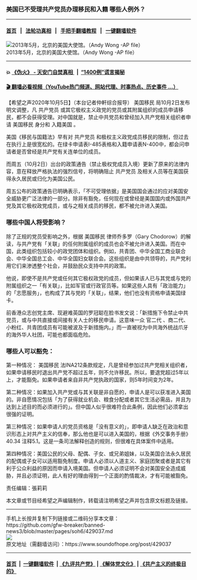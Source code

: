 ### 美国已不受理共产党员办理移民和入籍  哪些人例外？
------------------------

#### [首页](https://github.com/gfw-breaker/banned-news3/blob/master/README.md) &nbsp;&nbsp;|&nbsp;&nbsp; [法轮功真相](https://github.com/begood0513/basic/blob/master/README.md)  &nbsp;&nbsp;|&nbsp;&nbsp; [手把手翻墙教程](https://github.com/gfw-breaker/guides/wiki)  &nbsp;&nbsp;|&nbsp;&nbsp; [一键翻墙软件](https://github.com/gfw-breaker/nogfw/blob/master/README.md)  



<div><img alt="2013年5月，北京的美国大使馆。（Andy Wong -AP file）" src="https://img.soundofhope.org/2020-10/1601918272266.jpg"/>
<br/><figcaption class="caption">
 2013年5月，北京的美国大使馆。（Andy Wong -AP file）
</figcaption></div><hr/>

#### 💥 [《伪火》 - 天安门自焚真相 ](http://158.247.195.190:10000/videos/blog/weihuo.html)&nbsp; |&nbsp; [“1400例”谎言揭秘  ](http://158.247.195.190:10000/videos/blog/jiexi1400.html)

#### [ 🎬  翻墙必看视频（YouTube热门频道、网站代理、时事热点、历史事件 ...）](https://github.com/gfw-breaker/links/blob/master/banned.md)

<div><div class="Content__Wrapper sc-1bvya0-0 grZQxZ">
 <p class="meta-top">
  <span class="meta">
   【希望之声2020年10月5日】（本台记者仲軒综合报导）
  </span>
  <ok href="/term/16060">
   美国移民
  </ok>
  局10月2日发布明文调整，凡
  <ok href="/term/10939">
   共产党员
  </ok>
  或其它极权主义政党的党员或其附属组织的成员申请移民，都不会获得受理。对中国就是，禁止中共党员和曾经加入共产党相关组织者申请
  <ok href="/term/16060">
   美国移民
  </ok>
  身分和
  <ok href="/term/44618">
   入籍美国
  </ok>
  。
 </p>
 <p>
  美国《移民与国籍法》早有对
  <ok href="/term/10939">
   共产党员
  </ok>
  和极权主义政党成员移民的限制，但过去在执行上是很宽松的。在绿卡申请表I-485表格和入籍申请表N-400中，都会问申请者是否曾经是共产党有关连单位的成员。
 </p>
 <p>
  而周五（10月2日）出台的政策通告（禁止极权党成员入境）更新了原来的法律内容，意在释放严格执法的强烈信号，将明确阻止
  <ok href="/term/10939">
   共产党员
  </ok>
  及相关人员等在美国获得永久居民或归化为美国公民。
 </p>
 <p>
  周五公布的政策通告已明确表示，「不可受理依据」是美国国会通过的应对美国安全威胁更广泛法律的一部分。除非有豁免，任何现在或曾经是美国国内或外国共产党及其它极权政党成员，或与之相关成员的移民，都不被允许进入美国。
 </p>
 <h3>
  哪些中国人将受影响？
 </h3>
 <p>
  除了正规的党员受影响之外，根据
  <ok href="/term/16060">
   美国移民
  </ok>
  律师乔多罗（Gary Chodorow）的解读，与共产党有「关联」的任何附属组织的成员也会不被允许进入美国。而在中国，此类组织包括较小的政党团体和组织。例如，共青团、中华全国工商业联合会、中华全国总工会、中华全国妇女联合会。这些组织是由中共领导的，共产党利用它们来渗透整个社会，并鼓励民众支持中共的政策。
 </p>
 <div class="AD_Embed__Wrap-sc-1xslmin-0 igMuqX module desktop">
  <div>
  </div>
 </div>
 <p>
  他说，即使不是共产党或任何其它极权政党的成员，但如果该人已与其党或与党的附属组织之一「有关联」，比如军官或行政官员等。如果这些人具有「政治能力」的「志愿服务」，也构成了其与党的「关联」，结果，他们也没有资格申请美国绿卡。
 </p>
 <p>
  前香港众志创党主席、现避难英国的罗冠聪在脸书发文说：「新措施下令禁止中共党员，或与中共直接或间接有关人士的移民申请。这意味一众
  <ok href="/term/29136">
   官二代
  </ok>
  、商二代、小粉红、共青团成员有可能被波及于新措施内。」而一直被视为中共海外统战爪牙的海外华人社团，可能也都面临危险。
 </p>
 <h3>
  哪些人可以豁免：
 </h3>
 <p>
  第一种情况：
  <ok href="/term/16060">
   美国移民
  </ok>
  法INA212条款规定，凡是曾经参加过共产党相关组织者，如果申请移民时退出共产党不超过五年，则不允许移民。所以，要退党超过5年以上，才能豁免。如果申请者来自非共产党执政的国家，则5年时间变为2年。
 </p>
 <p>
  第二种情况：如果加入共产党或与其关联是非自愿的，申请人是可以获准进入美国的。非自愿情况包括「为了获得就业机会、粮食分配或者其它生活必需品，并且为达到上述目的而必须进行的」。但中国人似乎很难符合此条例，因此他们必须拿出很强的证明。
 </p>
 <p>
  第三种情况：如果申请人的党员资格是「没有意义的」，即申请人缺乏在政治和意识形态上对共产主义的信奉，那么他也是可以进入美国的，根据《外交事务手册》 40.34 注释5.1。这是一条司法解释创造的规则，但很难在具体案件中适用。
 </p>
 <p>
  第四种情况：美国公民的父母、配偶、子女、或兄弟姐妹，以及美国合法永久居民的配偶或子女可以适用豁免制度。申请人必须以人道主义、家庭团聚或者是其它有利于公众利益的原因而申请入境美国。但申请人必须证明不会对美国安全造成威胁，并且必须证明，此人有好的理由得到一个正面的酌情裁决，才有可能被豁免。
 </p>
 <p class="meta-btm">
  责任编辑：張莉莉
 </p>
 <p class="meta-btm">
  本文章或节目经希望之声编辑制作，转载请注明希望之声并包含原文标题及链接。
 </p>
</div>
</div>
<hr/>
手机上长按并复制下列链接或二维码分享本文章：<br/>
https://github.com/gfw-breaker/banned-news3/blob/master/pages/soh6/429037.md <br/>
<a href='https://github.com/gfw-breaker/banned-news3/blob/master/pages/soh6/429037.md'><img src='https://github.com/gfw-breaker/banned-news3/blob/master/pages/soh6/429037.md.png'/></a> <br/>
原文地址（需翻墙访问）：https://www.soundofhope.org/post/429037


------------------------
#### [首页](https://github.com/gfw-breaker/banned-news3/blob/master/README.md) &nbsp;|&nbsp; [一键翻墙软件](https://github.com/gfw-breaker/nogfw/blob/master/README.md) &nbsp;| [《九评共产党》](https://github.com/gfw-breaker/9ping.md/blob/master/README.md#九评之一评共产党是什么) | [《解体党文化》](https://github.com/gfw-breaker/jtdwh.md/blob/master/README.md) | [《共产主义的终极目的》](https://github.com/gfw-breaker/gczydzjmd.md/blob/master/README.md)


<img src='http://gfw-breaker.win/banned-news3/pages/soh6/429037.md' width='0px' height='0px'/>